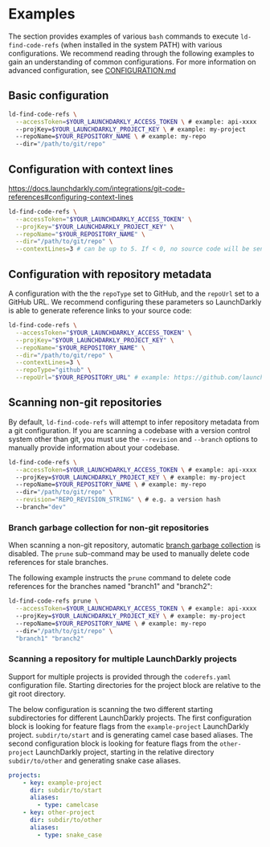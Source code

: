 # Examples

The section provides examples of various `bash` commands to execute `ld-find-code-refs` (when installed in the system PATH) with various configurations. We recommend reading through the following examples to gain an understanding of common configurations. For more information on advanced configuration, see [CONFIGURATION.md](CONFIGURATION.md)

## Basic configuration

```bash
ld-find-code-refs \
  --accessToken=$YOUR_LAUNCHDARKLY_ACCESS_TOKEN \ # example: api-xxxx
  --projKey=$YOUR_LAUNCHDARKLY_PROJECT_KEY \ # example: my-project
  --repoName=$YOUR_REPOSITORY_NAME \ # example: my-repo
  --dir="/path/to/git/repo"
```

## Configuration with context lines

https://docs.launchdarkly.com/integrations/git-code-references#configuring-context-lines

```bash
ld-find-code-refs \
  --accessToken="$YOUR_LAUNCHDARKLY_ACCESS_TOKEN" \
  --projKey="$YOUR_LAUNCHDARKLY_PROJECT_KEY" \
  --repoName="$YOUR_REPOSITORY_NAME" \
  --dir="/path/to/git/repo" \
  --contextLines=3 # can be up to 5. If < 0, no source code will be sent to LD
```

## Configuration with repository metadata

A configuration with the the `repoType` set to GitHub, and the `repoUrl` set to a GitHub URL. We recommend configuring these parameters so LaunchDarkly is able to generate reference links to your source code:

```bash
ld-find-code-refs \
  --accessToken="$YOUR_LAUNCHDARKLY_ACCESS_TOKEN" \
  --projKey="$YOUR_LAUNCHDARKLY_PROJECT_KEY" \
  --repoName="$YOUR_REPOSITORY_NAME" \
  --dir="/path/to/git/repo" \
  --contextLines=3 \
  --repoType="github" \
  --repoUrl="$YOUR_REPOSITORY_URL" # example: https://github.com/launchdarkly/ld-find-code-refs
```
## Scanning non-git repositories

By default, `ld-find-code-refs` will attempt to infer repository metadata from a git configuration. If you are scanning a codebase with a version control system other than git, you must use the `--revision` and `--branch` options to manually provide information about your codebase.

```bash
ld-find-code-refs \
  --accessToken=$YOUR_LAUNCHDARKLY_ACCESS_TOKEN \ # example: api-xxxx
  --projKey=$YOUR_LAUNCHDARKLY_PROJECT_KEY \ # example: my-project
  --repoName=$YOUR_REPOSITORY_NAME \ # example: my-repo
  --dir="/path/to/git/repo" \
  --revision="REPO_REVISION_STRING" \ # e.g. a version hash
  --branch="dev"
```

### Branch garbage collection for non-git repositories

When scanning a non-git repository, automatic [branch garbage collection](../README.md#branch-garbage-collection) is disabled. The `prune` sub-command may be used to manually delete code references for stale branches.

The following example instructs the `prune` command to delete code references for the branches named "branch1" and "branch2":

```bash
ld-find-code-refs prune \
  --accessToken=$YOUR_LAUNCHDARKLY_ACCESS_TOKEN \ # example: api-xxxx
  --projKey=$YOUR_LAUNCHDARKLY_PROJECT_KEY \ # example: my-project
  --repoName=$YOUR_REPOSITORY_NAME \ # example: my-repo
  --dir="/path/to/git/repo" \
  "branch1" "branch2"
```
### Scanning a repository for multiple LaunchDarkly projects

Support for multiple projects is provided through the `coderefs.yaml` configuration file. Starting directories for the project block are relative to the git root directory.

The below configuration is scanning the two different starting subdirectories for different LaunchDarkly projects. The first configuration block is looking for feature flags from the `example-project` LaunchDarkly project.  `subdir/to/start` and is generating camel case based aliases. The second configuration block is looking for feature flags from the `other-project` LaunchDarkly project, starting in the relative directory `subdir/to/other` and generating snake case aliases.

```yaml
projects:
    - key: example-project
      dir: subdir/to/start
      aliases:
        - type: camelcase
    - key: other-project
      dir: subdir/to/other
      aliases:
        - type: snake_case
```